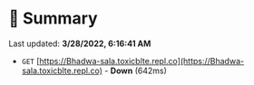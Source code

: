 # 📖 Summary
Last updated: **3/28/2022, 6:16:41 AM**

- `GET` [https://Bhadwa-sala.toxicblte.repl.co](https://Bhadwa-sala.toxicblte.repl.co) - **Down** (642ms)
